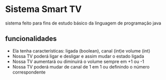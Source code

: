 # Sistema Smart TV

sistema feito para fins de estudo básico da linguagem de programação java

## funcionalidades

<ul>
    <li>Ela tenha características: ligada (boolean), canal (int)e volume (int)</li>
    <li>Nossa TV poderá ligar e desligar e assim mudar o estado ligada</li>
    <li>Nossa TV aumentará ou diminuirá o volume sempre em +1 ou -1</li>
    <li>Nossa TV poderá mudar de canal de 1 em 1 ou definindo o número correspondente</li>
</ul>
